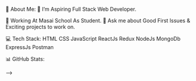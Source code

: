 💫 About Me:
🔭 I’m Aspiring Full Stack Web Developer.

🤔 Working At Masai School As Student.
💬 Ask me about Good First Issues & Exciting projects to work on.

💻 Tech Stack:
HTML CSS JavaScript ReactJs Redux NodeJs MongoDb ExpressJs Postman


📊 GitHub Stats:




-->
